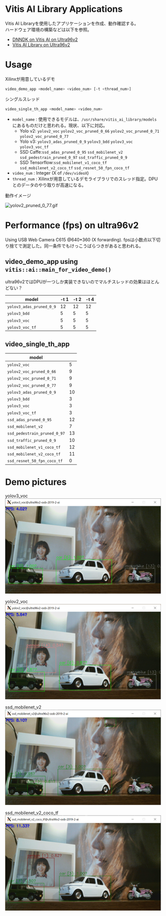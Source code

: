 # Vitis AI Library Applications

Vitis AI Libraryを使用したアプリケーションを作成、動作確認する。  
ハードウェア環境の構築などは以下を参照。

* [DNNDK on Vitis AI on Ultra96v2](https://qiita.com/nv-h/items/7525c9319087a3f51755)
* [Vitis AI Library on Ultra96v2](https://qiita.com/nv-h/items/8f3b05e4e47928718992)

# Usage

Xilinxが用意しているデモ

```sh
video_demo_app <model_name> <video_num> [-t <thread_num>]
```

シングルスレッド

```sh
video_single_th_app <model_name> <video_num>
```

* `model_name` : 使用できるモデルは、`/usr/share/vitis_ai_library/models`にあるものだけと思われる。現状、以下に対応。  
    + Yolo v2: `yolov2_voc` `yolov2_voc_pruned_0_66` `yolov2_voc_pruned_0_71` `yolov2_voc_pruned_0_77`
    + Yolo v3: `yolov3_adas_pruned_0_9` `yolov3_bdd` `yolov3_voc` `yolov3_voc_tf`
    + SSD Caffe:`ssd_adas_pruned_0_95` `ssd_mobilenet_v2` `ssd_pedestrain_pruned_0_97` `ssd_traffic_pruned_0_9`
    + SSD Tensorflow:`ssd_mobilenet_v1_coco_tf` `ssd_mobilenet_v2_coco_tf` `ssd_resnet_50_fpn_coco_tf`
* `video_num` : Integer (X of `/dev/videoX`)
* `thread_num` : Xilinxが用意しているデモライブラリでのスレッド指定。DPUとのデータのやり取りが高速になる。

動作イメージ

![yolov2_pruned_0_77.gif](images/yolov2_pruned_0_77.gif)


# Performance (fps) on ultra96v2

Using USB Web Camera C615 @640*360 (X forwarding).
fpsは小数点以下切り捨てで測定した。同一条件でもけっこうばらつきがあると思われる。


## video_demo_app using `vitis::ai::main_for_video_demo()`

ultra96v2ではDPUが一つしか実装できないのでマルチスレッドの効果はほとんどない？

|          model           | -t 1 | -t 2 | -t 4 |
|--------------------------|------|------|------|
| `yolov3_adas_pruned_0_9` |   12 |   12 |   12 |
| `yolov3_bdd`             |    5 |    5 |    5 |
| `yolov3_voc`             |    5 |    5 |    5 |
| `yolov3_voc_tf`          |    5 |    5 |    5 |

## video_single_th_app

|            model             |    |
|------------------------------|----|
| `yolov2_voc`                 |  5 |
| `yolov2_voc_pruned_0_66`     |  9 |
| `yolov2_voc_pruned_0_71`     |  9 |
| `yolov2_voc_pruned_0_77`     |  9 |
| `yolov3_adas_pruned_0_9`     | 10 |
| `yolov3_bdd`                 |  3 |
| `yolov3_voc`                 |  3 |
| `yolov3_voc_tf`              |  3 |
| `ssd_adas_pruned_0_95`       | 12 |
| `ssd_mobilenet_v2`           |  7 |
| `ssd_pedestrain_pruned_0_97` | 13 |
| `ssd_traffic_pruned_0_9`     | 10 |
| `ssd_mobilenet_v1_coco_tf`   | 12 |
| `ssd_mobilenet_v2_coco_tf`   | 11 |
| `ssd_resnet_50_fpn_coco_tf`  |  0 |

# Demo pictures

yolov3_voc
![yolov3_voc.png](images\yolov3_voc.png)

yolov2_voc
![yolov2_voc.png](images\yolov2_voc.png)

ssd_mobilenet_v2
![ssd_mobilenet_v2.png](images/ssd_mobilenet_v2.png)

ssd_mobilenet_v2_coco_tf
![ssd_mobilenet_v2_coco_tf.png](images/ssd_mobilenet_v2_coco_tf.png)